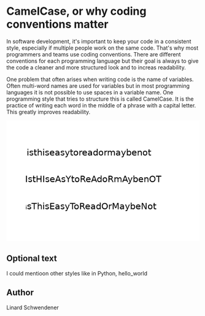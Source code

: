 <!-- BEGIN TITLE -->
# CamelCase, or why coding conventions matter
<!-- END TITLE -->

<!-- BEGIN BODY -->
In software development, it's important to keep your code in a consistent style, especially if multiple people work on the same code.
That's why most programmers and teams use coding conventions. There are different conventions for each programming language but their goal is always to give the code a cleaner and more structured look and to increas readability.

One problem that often arises when writing code is the name of variables. Often multi-word names are used for variables but in most programming languages it is not possible to use spaces in a variable name. One programming style that tries to structure this is called CamelCase. It is the practice of writing each word in the middle of a phrase with a capital letter. This greatly improves readability.
<!-- END BODY -->


![Image title](../images/image-003-camel-case.png) 


## Optional text
<!-- BEGIN OPTIONAL -->
I could mentioon other styles like in Python, hello_world
<!-- END OPTIONAL -->



## Author
<!-- BEGIN AUTHOR -->
Linard Schwendener
<!-- END AUTHOR -->
